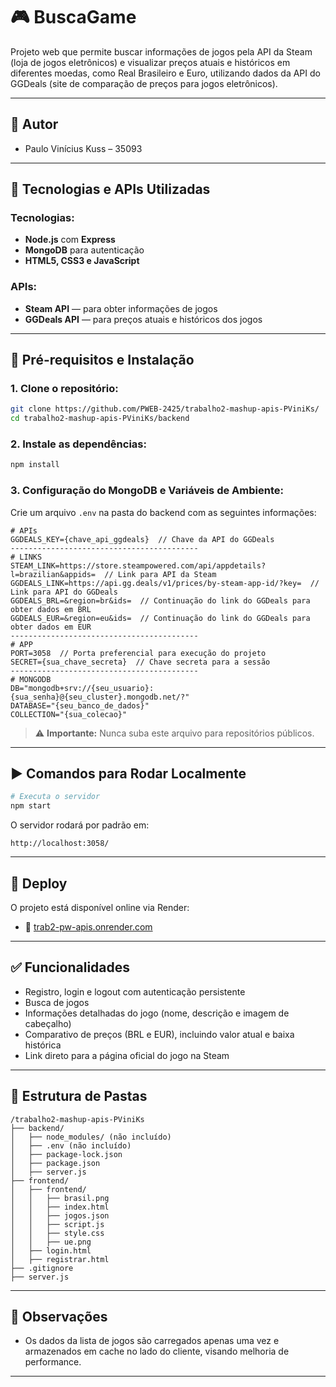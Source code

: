 # 🎮 BuscaGame

Projeto web que permite buscar informações de jogos pela API da Steam (loja de jogos eletrônicos) e visualizar preços atuais e históricos em diferentes moedas, como Real Brasileiro e Euro, utilizando dados da API do GGDeals (site de comparação de preços para jogos eletrônicos).

---

## 👤 Autor

- Paulo Vinícius Kuss – 35093

---

## 🧰 Tecnologias e APIs Utilizadas

### Tecnologias:
- **Node.js** com **Express**
- **MongoDB** para autenticação
- **HTML5, CSS3 e JavaScript**

### APIs:
- **Steam API** — para obter informações de jogos
- **GGDeals API** — para preços atuais e históricos dos jogos

---

## 🧾 Pré-requisitos e Instalação

### 1. Clone o repositório:
```bash
git clone https://github.com/PWEB-2425/trabalho2-mashup-apis-PViniKs/
cd trabalho2-mashup-apis-PViniKs/backend
````

### 2. Instale as dependências:

```bash
npm install
```

### 3. Configuração do MongoDB e Variáveis de Ambiente:

Crie um arquivo `.env` na pasta do backend com as seguintes informações:

```env
# APIs
GGDEALS_KEY={chave_api_ggdeals}  // Chave da API do GGDeals
------------------------------------------
# LINKS
STEAM_LINK=https://store.steampowered.com/api/appdetails?l=brazilian&appids=  // Link para API da Steam
GGDEALS_LINK=https://api.gg.deals/v1/prices/by-steam-app-id/?key=  // Link para API do GGDeals
GGDEALS_BRL=&region=br&ids=  // Continuação do link do GGDeals para obter dados em BRL
GGDEALS_EUR=&region=eu&ids=  // Continuação do link do GGDeals para obter dados em EUR
------------------------------------------
# APP
PORT=3058  // Porta preferencial para execução do projeto
SECRET={sua_chave_secreta}  // Chave secreta para a sessão
------------------------------------------
# MONGODB
DB="mongodb+srv://{seu_usuario}:{sua_senha}@{seu_cluster}.mongodb.net/?"
DATABASE="{seu_banco_de_dados}"
COLLECTION="{sua_colecao}"
```

> ⚠️ **Importante:** Nunca suba este arquivo para repositórios públicos.

---

## ▶️ Comandos para Rodar Localmente

```bash
# Executa o servidor
npm start
```

O servidor rodará por padrão em:

```
http://localhost:3058/  
```

---

## 🚀 Deploy

O projeto está disponível online via Render:
- 🔗 [trab2-pw-apis.onrender.com](https://trab2-pw-apis.onrender.com/)

---

## ✅ Funcionalidades

* Registro, login e logout com autenticação persistente
* Busca de jogos
* Informações detalhadas do jogo (nome, descrição e imagem de cabeçalho)
* Comparativo de preços (BRL e EUR), incluindo valor atual e baixa histórica
* Link direto para a página oficial do jogo na Steam

---

## 📁 Estrutura de Pastas

```
/trabalho2-mashup-apis-PViniKs
├── backend/
│   ├── node_modules/ (não incluído)
│   ├── .env (não incluído)
│   ├── package-lock.json
│   ├── package.json
│   ├── server.js
├── frontend/
│   ├── frontend/
│   │   ├── brasil.png
│   │   ├── index.html
│   │   ├── jogos.json
│   │   ├── script.js
│   │   ├── style.css
│   │   ├── ue.png
│   ├── login.html
│   ├── registrar.html
├── .gitignore
├── server.js
```

---

## 📝 Observações

* Os dados da lista de jogos são carregados apenas uma vez e armazenados em cache no lado do cliente, visando melhoria de performance.

---
